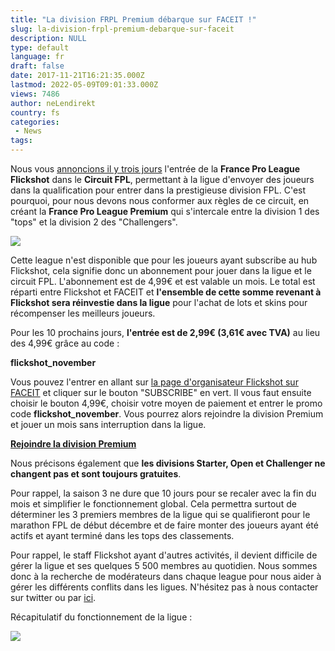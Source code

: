 ```yaml
---
title: "La division FRPL Premium débarque sur FACEIT !"
slug: la-division-frpl-premium-debarque-sur-faceit
description: NULL
type: default
language: fr
draft: false
date: 2017-11-21T16:21:35.000Z
lastmod: 2022-05-09T09:01:33.000Z
views: 7486
author: neLendirekt
country: fs
categories:
 - News
tags:
---
```

Nous vous [annoncions il y trois jours](https://flickshot.fr/fr/la-france-pro-league-flickshot-entre-dans-le-circuit-fpl/&5a105cbc33501) l'entrée de la **France Pro League Flickshot** dans le **Circuit FPL**, permettant à la ligue d'envoyer des joueurs dans la qualification pour entrer dans la prestigieuse division FPL. C'est pourquoi, pour nous devons nous conformer aux règles de ce circuit, en créant la **France Pro League Premium** qui s'intercale entre la division 1 des "tops" et la division 2 des "Challengers".

![](https://flickshot-ue.s3.eu-west-2.amazonaws.com/flickshot/article/5a105c31e1e1c/images/O91RZwUQGJfzSNlRqL0i2cQvN5EhzYNQCjqaHtOW.jpeg)

Cette league n'est disponible que pour les joueurs ayant subscribe au hub Flickshot, cela signifie donc un abonnement pour jouer dans la ligue et le circuit FPL. L'abonnement est de 4,99€ et est valable un mois. Le total est réparti entre Flickshot et FACEIT et **l'ensemble de cette somme revenant à Flickshot sera réinvestie dans la ligue** pour l'achat de lots et skins pour récompenser les meilleurs joueurs.

Pour les 10 prochains jours, **l'entrée est de 2,99€ (3,61€ avec TVA)** au lieu des 4,99€ grâce au code :

**flickshot\_november**

Vous pouvez l'entrer en allant sur [la page d'organisateur Flickshot sur FACEIT](https://www.faceit.com/en/organizers/827ecd3f-279b-43ef-b9b0-5dcdfc00654e/Flickshot) et cliquer sur le bouton "SUBSCRIBE" en vert. Il vous faut ensuite choisir le bouton 4,99€, choisir votre moyen de paiement et entrer le promo code **flickshot\_november**. Vous pourrez alors rejoindre la division Premium et jouer un mois sans interruption dans la ligue.

[**Rejoindre la division Premium**](https://www.faceit.com/en/hub/bc92cd0f-044b-47cc-9594-e886ae8bbee1/France%20Pro%20League%20Premium)

Nous précisons également que **les divisions Starter, Open et Challenger ne changent pas et sont toujours gratuites**.

Pour rappel, la saison 3 ne dure que 10 jours pour se recaler avec la fin du mois et simplifier le fonctionnement global. Cela permettra surtout de déterminer les 3 premiers membres de la ligue qui se qualifieront pour le marathon FPL de début décembre et de faire monter des joueurs ayant été actifs et ayant terminé dans les tops des classements.

Pour rappel, le staff Flickshot ayant d'autres activités, il devient difficile de gérer la ligue et ses quelques 5 500 membres au quotidien. Nous sommes donc à la recherche de modérateurs dans chaque league pour nous aider à gérer les différents conflits dans les ligues. N'hésitez pas à nous contacter sur twitter ou par [ici](https://flickshot.fr/fr/contact).

Récapitulatif du fonctionnement de la ligue :

![](https://flickshot-ue.s3.eu-west-2.amazonaws.com/flickshot/article/5a140fb45cce8/images/dBSKRtkLjPlSiqSXqY0bmMJZLl1BwbIHszJ9JRWK.png)
